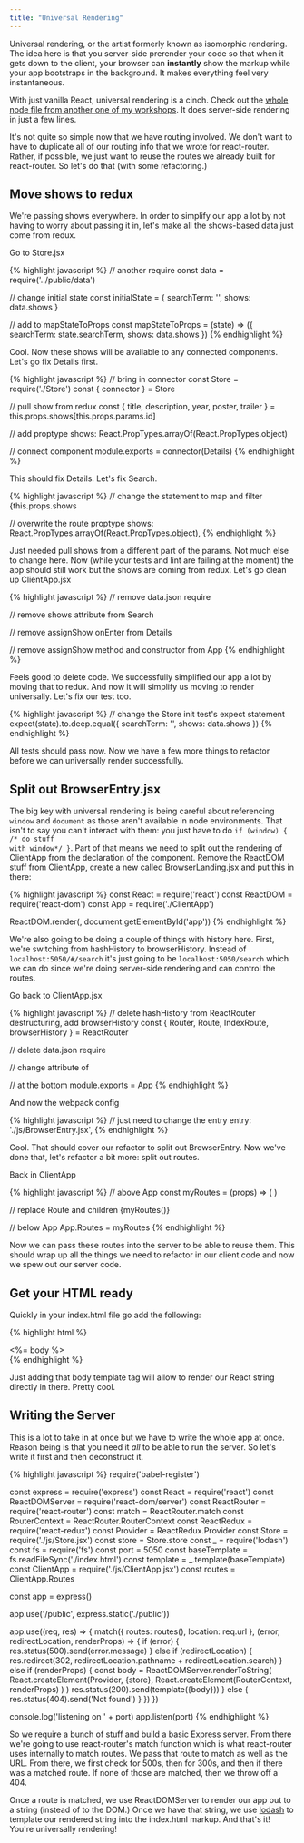 ```yaml
---
title: "Universal Rendering"
---
```


Universal rendering, or the artist formerly known as isomorphic rendering. The idea here is that you server-side prerender your code so that when it gets down to the client, your browser can __instantly__ show the markup while your app bootstraps in the background. It makes everything feel very instantaneous.

With just vanilla React, universal rendering is a cinch. Check out the [whole node file from another one of my workshops][es6-react]. It does server-side rendering in just a few lines.

It's not quite so simple now that we have routing involved. We don't want to have to duplicate all of our routing info that we wrote for react-router. Rather, if possible, we just want to reuse the routes we already built for react-router. So let's do that (with some refactoring.)

## Move shows to redux

We're passing shows everywhere. In order to simplify our app a lot by not having to worry about passing it in, let's make all the shows-based data just come from redux.

Go to Store.jsx

{% highlight javascript %}
// another require
const data = require('../public/data')

// change initial state
const initialState = {
  searchTerm: '',
  shows: data.shows
}

// add to mapStateToProps
const mapStateToProps = (state) => ({ searchTerm: state.searchTerm, shows: data.shows })
{% endhighlight %}

Cool. Now these shows will be available to any connected components. Let's go fix Details first.

{% highlight javascript %}
// bring in connector
const Store = require('./Store')
const { connector } = Store

// pull show from redux
const { title, description, year, poster, trailer } = this.props.shows[this.props.params.id]

// add proptype
shows: React.PropTypes.arrayOf(React.PropTypes.object)

// connect component
module.exports = connector(Details)
{% endhighlight %}

This should fix Details. Let's fix Search.

{% highlight javascript %}
// change the statement to map and filter
{this.props.shows

// overwrite the route proptype
shows: React.PropTypes.arrayOf(React.PropTypes.object),
{% endhighlight %}

Just needed pull shows from a different part of the params. Not much else to change here. Now (while your tests and lint are failing at the moment) the app should still work but the shows are coming from redux. Let's go clean up ClientApp.jsx

{% highlight javascript %}
// remove data.json require

// remove shows attribute from Search

// remove assignShow onEnter from Details

// remove assignShow method and constructor from App
{% endhighlight %}

Feels good to delete code. We successfully simplified our app a lot by moving that to redux. And now it will simplify us moving to render universally. Let's fix our test too.

{% highlight javascript %}
// change the Store init test's expect statement
expect(state).to.deep.equal({ searchTerm: '', shows: data.shows })
{% endhighlight %}

All tests should pass now. Now we have a few more things to refactor before we can universally render successfully.

## Split out BrowserEntry.jsx

The big key with universal rendering is being careful about referencing <code>window</code> and <code>document</code> as those aren't available in node environments. That isn't to say you can't interact with them: you just have to do <code>if (window) { /* do stuff with window*/ }</code>. Part of that means we need to split out the rendering of ClientApp from the declaration of the component. Remove the ReactDOM stuff from ClientApp, create a new called BrowserLanding.jsx and put this in there:

{% highlight javascript %}
const React = require('react')
const ReactDOM = require('react-dom')
const App = require('./ClientApp')

ReactDOM.render(<App />, document.getElementById('app'))
{% endhighlight %}

We're also going to be doing a couple of things with history here. First, we're switching from hashHistory to browserHistory. Instead of <code>localhost:5050/#/search</code> it's just going to be <code>localhost:5050/search</code> which we can do since we're doing server-side rendering and can control the routes.

Go back to ClientApp.jsx

{% highlight javascript %}
// delete hashHistory from ReactRouter destructuring, add browserHistory
const { Router, Route, IndexRoute, browserHistory } = ReactRouter

// delete data.json require

// change attribute of <Router>
<Router history={browserHistory}>

// at the bottom
module.exports = App
{% endhighlight %}

And now the webpack config

{% highlight javascript %}
// just need to change the entry
entry: './js/BrowserEntry.jsx',
{% endhighlight %}

Cool. That should cover our refactor to split out BrowserEntry. Now we've done that, let's refactor a bit more: split out routes.

Back in ClientApp

{% highlight javascript %}
// above App
const myRoutes = (props) => (
  <Route path='/' component={Layout}>
    <IndexRoute component={Landing} />
    <Route path='/search' component={Search} />
    <Route path='/details/:id' component={Details} />
  </Route>
)

// replace Route and children
{myRoutes()}

// below App
App.Routes = myRoutes
{% endhighlight %}

Now we can pass these routes into the server to be able to reuse them. This should wrap up all the things we need to refactor in our client code and now we spew out our server code.

## Get your HTML ready

Quickly in your index.html file go add the following:

{% highlight html %}
<div id="app"><%= body %></div>
{% endhighlight %}

Just adding that body template tag will allow to render our React string directly in there. Pretty cool.

## Writing the Server

This is a lot to take in at once but we have to write the whole app at once. Reason being is that you need it _all_ to be able to run the server. So let's write it first and then deconstruct it.

{% highlight javascript %}
require('babel-register')

const express = require('express')
const React = require('react')
const ReactDOMServer = require('react-dom/server')
const ReactRouter = require('react-router')
const match = ReactRouter.match
const RouterContext = ReactRouter.RouterContext
const ReactRedux = require('react-redux')
const Provider = ReactRedux.Provider
const Store = require('./js/Store.jsx')
const store = Store.store
const _ = require('lodash')
const fs = require('fs')
const port = 5050
const baseTemplate = fs.readFileSync('./index.html')
const template = _.template(baseTemplate)
const ClientApp = require('./js/ClientApp.jsx')
const routes = ClientApp.Routes

const app = express()

app.use('/public', express.static('./public'))

app.use((req, res) => {
  match({ routes: routes(), location: req.url }, (error, redirectLocation, renderProps) => {
    if (error) {
      res.status(500).send(error.message)
    } else if (redirectLocation) {
      res.redirect(302, redirectLocation.pathname + redirectLocation.search)
    } else if (renderProps) {
      const body = ReactDOMServer.renderToString(
        React.createElement(Provider, {store},
          React.createElement(RouterContext, renderProps)
        )
      )
      res.status(200).send(template({body}))
    } else {
      res.status(404).send('Not found')
    }
  })
})

console.log('listening on ' + port)
app.listen(port)
{% endhighlight %}

So we require a bunch of stuff and build a basic Express server. From there we're going to use react-router's match function which is what react-router uses internally to match routes. We pass that route to match as well as the URL. From there, we first check for 500s, then for 300s, and then if there was a matched route. If none of those are matched, then we throw off a 404.

Once a route is matched, we use ReactDOMServer to render our app out to a string (instead of to the DOM.) Once we have that string, we use [lodash][lodash] to template our rendered string into the index.html markup. And that's it! You're universally rendering!

[es6-react]: https://github.com/btholt/es6-react-pres/blob/master/completed/app.js
[lodash]: https://lodash.com/docs#template
